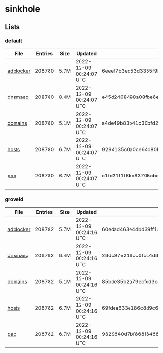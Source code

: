 # sinkhole

## Lists

### default

|File|Entries|Size|Updated|Hash|
|-|-|-|-|-|
|[adblocker](https://raw.githubusercontent.com/groveld/sinkhole/lists/default/adblocker.txt)|208780|5.7M|2022-12-09 00:24:07 UTC|6eeef7b3ed53d3335f9b5f17369388fa7e718caa5dc2694a983a6eedf3a53343|
|[dnsmasq](https://raw.githubusercontent.com/groveld/sinkhole/lists/default/dnsmasq.txt)|208780|8.4M|2022-12-09 00:24:07 UTC|e45d2468498a08fbe6e850bd46cb2a843606df87ad4ac976f0a5a4e398fd633a|
|[domains](https://raw.githubusercontent.com/groveld/sinkhole/lists/default/domains.txt)|208780|5.1M|2022-12-09 00:24:07 UTC|a4de49b83b41c30bfd2935668fd50739958c288cebfbd50d2571075f9bb0a532|
|[hosts](https://raw.githubusercontent.com/groveld/sinkhole/lists/default/hosts.txt)|208780|6.7M|2022-12-09 00:24:07 UTC|9294135c0a0ce64c80b6bce5ecfedbb9e9124699f419c1f817f357722f967150|
|[pac](https://raw.githubusercontent.com/groveld/sinkhole/lists/default/pac.txt)|208780|6.7M|2022-12-09 00:24:07 UTC|c1fd21f1f6bc83705cbd0abc2dbe0ed800fd231c4ec818d15286a6f83bc21cb7|

### groveld

|File|Entries|Size|Updated|Hash|
|-|-|-|-|-|
|[adblocker](https://raw.githubusercontent.com/groveld/sinkhole/lists/groveld/adblocker.txt)|208782|5.7M|2022-12-09 00:24:16 UTC|60edad463e44bd39ff13e56ad8499d4ef1f5c645ec172a7a4721327d3fce427b|
|[dnsmasq](https://raw.githubusercontent.com/groveld/sinkhole/lists/groveld/dnsmasq.txt)|208782|8.4M|2022-12-09 00:24:16 UTC|28db97e218cc6fbc4d8619d2a6fb419405b51b43a7584dca8417cc72e68a38af|
|[domains](https://raw.githubusercontent.com/groveld/sinkhole/lists/groveld/domains.txt)|208782|5.1M|2022-12-09 00:24:16 UTC|85bde35b2a79ecfcd3cd013e262bc2d87f918e7af2d9cc082613757f16f0abdd|
|[hosts](https://raw.githubusercontent.com/groveld/sinkhole/lists/groveld/hosts.txt)|208782|6.7M|2022-12-09 00:24:16 UTC|69fdea633e186c8d9c6d14bd237315b00b3e26f5b1277afe10296e6b5504a4bb|
|[pac](https://raw.githubusercontent.com/groveld/sinkhole/lists/groveld/pac.txt)|208782|6.7M|2022-12-09 00:24:16 UTC|9329640d7bf868f8468226c229c91abb4663330679059c43d9f95cd51d22d6db|
